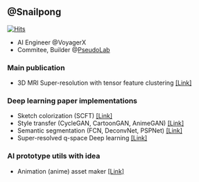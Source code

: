 
## @Snailpong
[![Hits](https://hits.seeyoufarm.com/api/count/incr/badge.svg?url=https%3A%2F%2Fgithub.com%2FSnailpong&count_bg=%23F7A115&title_bg=%23555555&icon=&icon_color=%23E7E7E7&title=hits&edge_flat=false)](https://hits.seeyoufarm.com)

- AI Engineer @VoyagerX
- Commitee, Builder @[PseudoLab](https://pseudo-lab.com/)

### Main publication
- 3D MRI Super-resolution with tensor feature clustering [[Link]](https://github.com/Snailpong/SR_Tensor)

### Deep learning paper implementations
- Sketch colorization (SCFT) [[Link]](https://github.com/Snailpong/reference_based_sketch_image_colorization)
- Style transfer (CycleGAN, CartoonGAN, AnimeGAN) [[Link]](https://github.com/Snailpong/style_transfer_implementation)
- Semantic segmentation (FCN, DeconvNet, PSPNet) [[Link]](https://github.com/Snailpong/semantic_segmentation_implementation)
- Super-resolved q-space Deep learning [[Link]](https://github.com/Snailpong/dwi_angular)

### AI prototype utils with idea
- Animation (anime) asset maker [[Link]](https://github.com/Snailpong/anime_asset_maker)

<!--
**Snailpong/Snailpong** is a ✨ _special_ ✨ repository because its `README.md` (this file) appears on your GitHub profile.

Here are some ideas to get you started:

- 🔭 I’m currently working on ...
- 🌱 I’m currently learning ...
- 👯 I’m looking to collaborate on ...
- 🤔 I’m looking for help with ...
- 💬 Ask me about ...
- 📫 How to reach me: ...
- 😄 Pronouns: ...
- ⚡ Fun fact: ...
-->
